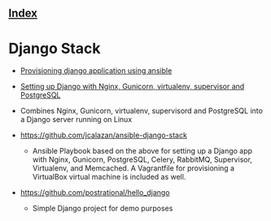 [Index](./)
---
# Django Stack

 
* [Provisioning django application using ansible](https://krzysztofzuraw.com/blog/2017/provisioning-django-application-ansible.html)

* [Setting up Django with Nginx, Gunicorn, virtualenv, supervisor and PostgreSQL](http://michal.karzynski.pl/blog/2013/06/09/django-nginx-gunicorn-virtuale)
 - Combines Nginx, Gunicorn, virtualenv, supervisord and PostgreSQL into a Django server running on Linux
 
 * https://github.com/jcalazan/ansible-django-stack
   - Ansible Playbook based on the above for setting up a Django app with Nginx, Gunicorn, PostgreSQL, Celery, RabbitMQ, Supervisor, Virtualenv, and Memcached. A Vagrantfile for provisioning a VirtualBox virtual machine is included as well.

 * https://github.com/postrational/hello_django 
   - Simple Django project for demo purposes
